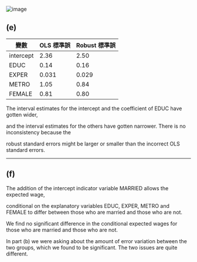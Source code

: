 ![image](https://github.com/user-attachments/assets/5f987ec8-e24e-407a-a54e-f85f85465512)

## (e) 

| 變數 | OLS 標準誤 | Robust 標準誤 |
|------|------------|----------------|
|intercept|2.36     |2.50            |
| EDUC | 0.14       | 0.16           |
| EXPER| 0.031      | 0.029          |
| METRO| 1.05       | 0.84           |
| FEMALE | 0.81     | 0.80           |


The interval estimates for the intercept and the coefficient of EDUC have gotten wider, 

and the interval estimates for the others have gotten narrower. There is no inconsistency because the 

robust standard errors might be larger or smaller than the incorrect OLS standard errors. 

---

## (f) 

The addition of the intercept indicator variable MARRIED allows the expected wage, 

conditional on the explanatory variables EDUC, EXPER, METRO and FEMALE to differ between those who are married and those who are not. 

We find no significant difference in the conditional expected wages for those who are married and those who are not. 

In part (b) we were asking about the amount of error variation between the two groups, which we found to be significant. The two issues are quite different. 
